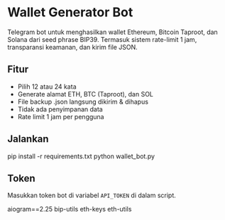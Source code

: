 # Wallet Generator Bot

Telegram bot untuk menghasilkan wallet Ethereum, Bitcoin Taproot, dan Solana dari seed phrase BIP39. Termasuk sistem rate-limit 1 jam, transparansi keamanan, dan kirim file JSON.

## Fitur
- Pilih 12 atau 24 kata
- Generate alamat ETH, BTC (Taproot), dan SOL
- File backup .json langsung dikirim & dihapus
- Tidak ada penyimpanan data
- Rate limit 1 jam per pengguna

## Jalankan
pip install -r requirements.txt
python wallet_bot.py

## Token
Masukkan token bot di variabel `API_TOKEN` di dalam script.

aiogram==2.25
bip-utils
eth-keys
eth-utils
